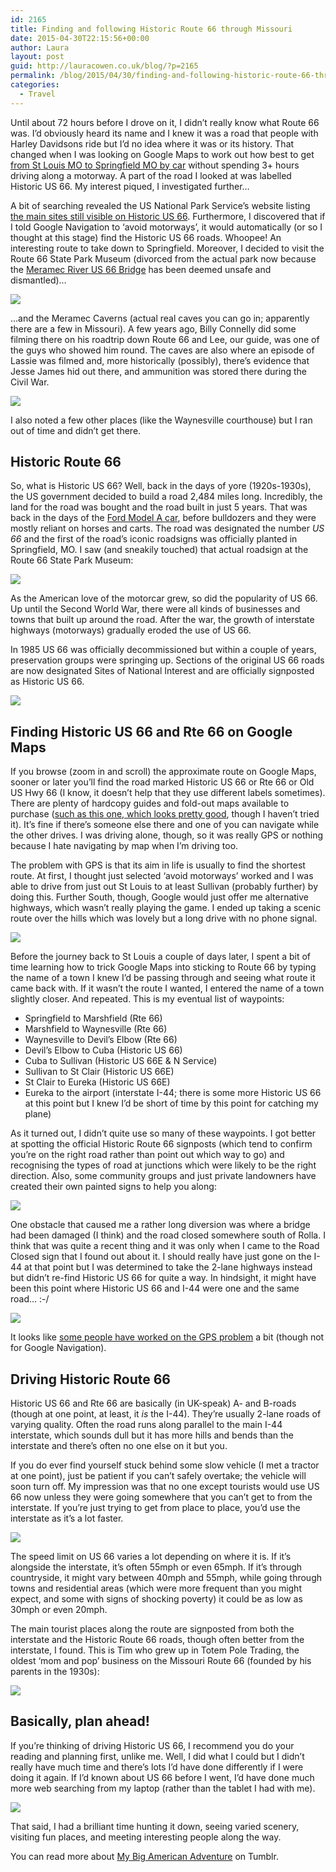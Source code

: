 ```yaml
---
id: 2165
title: Finding and following Historic Route 66 through Missouri
date: 2015-04-30T22:15:56+00:00
author: Laura
layout: post
guid: http://lauracowen.co.uk/blog/?p=2165
permalink: /blog/2015/04/30/finding-and-following-historic-route-66-through-missouri/
categories:
  - Travel
---
```

Until about 72 hours before I drove on it, I didn&#8217;t really know what Route 66 was. I&#8217;d obviously heard its name and I knew it was a road that people with Harley Davidsons ride but I&#8217;d no idea where it was or its history. That changed when I was looking on Google Maps to work out how best to get [from St Louis MO to Springfield MO by car](https://www.google.co.uk/maps/dir/St+Louis,+MO,+USA/Springfield,+MO,+USA/@38.0852792,-92.4734982,8z/data=!4m13!4m12!1m5!1m1!1s0x87d8b4a9faed8ef9:0xbe39eaca22bbe05b!2m2!1d-90.1994042!2d38.6270025!1m5!1m1!1s0x87cf62f745c8983f:0x6bfd6cb31e690da0!2m2!1d-93.2922989!2d37.2089572 "St Louis MO to Springfield MO") without spending 3+ hours driving along a motorway. A part of the road I looked at was labelled Historic US 66. My interest piqued, I investigated further&#8230;



A bit of searching revealed the US National Park Service&#8217;s website listing [the main sites still visible on Historic US 66](http://www.nps.gov/nr/travel/route66/listofsites66.html "NPS list of sites on Historic Route 66"). Furthermore, I discovered that if I told Google Navigation to &#8216;avoid motorways&#8217;, it would automatically (or so I thought at this stage) find the Historic US 66 roads. Whoopee! An interesting route to take down to Springfield. Moreover, I decided to visit the Route 66 State Park Museum (divorced from the actual park now because the [Meramec River US 66 Bridge](http://www.nps.gov/nr/travel/route66/meramec_river_us_bridge_66.html "Meramec River US 66 Bridge") has been deemed unsafe and dismantled)&#8230;

![](/assets/uploads/2015/04/DSC00801.jpg)

&#8230;and the Meramec Caverns (actual real caves you can go in; apparently there are a few in Missouri). A few years ago, Billy Connelly did some filming there on his roadtrip down Route 66 and Lee, our guide, was one of the guys who showed him round. The caves are also where an episode of Lassie was filmed and, more historically (possibly), there&#8217;s evidence that Jesse James hid out there, and ammunition was stored there during the Civil War.

![](/assets/uploads/2015/04/IMG_2784-e1430427776185.jpg)

I also noted a few other places (like the Waynesville courthouse) but I ran out of time and didn&#8217;t get there.

## Historic Route 66

So, what is Historic US 66? Well, back in the days of yore (1920s-1930s), the US government decided to build a road 2,484 miles long. Incredibly, the land for the road was bought and the road built in just 5 years. That was back in the days of the [Ford Model A car](http://en.wikipedia.org/wiki/Ford_Model_A_%281927%E2%80%9331%29 "Ford Model A on Wikipedia"), before bulldozers and they were mostly reliant on horses and carts. The road was designated the number _US 66_ and the first of the road&#8217;s iconic roadsigns was officially planted in Springfield, MO. I saw (and sneakily touched) that actual roadsign at the Route 66 State Park Museum:

![](/assets/uploads/2015/04/DSC_0202_b-e1430427834871.jpg)

As the American love of the motorcar grew, so did the popularity of US 66. Up until the Second World War, there were all kinds of businesses and towns that built up around the road. After the war, the growth of interstate highways (motorways) gradually eroded the use of US 66.

In 1985 US 66 was officially decommissioned but within a couple of years, preservation groups were springing up. Sections of the original US 66 roads are now designated Sites of National Interest and are officially signposted as Historic US 66.

![](/assets/uploads/2015/04/DSC_0212_b-e1430427866724.jpg)

## Finding Historic US 66 and Rte 66 on Google Maps

If you browse (zoom in and scroll) the approximate route on Google Maps, sooner or later you&#8217;ll find the road marked Historic US 66 or Rte 66 or Old US Hwy 66 (I know, it doesn&#8217;t help that they use different labels sometimes). There are plenty of hardcopy guides and fold-out maps available to purchase ([such as this one, which looks pretty good](http://www.historic66.com/books/map-8statemaps.html "Historic Route 66 maps to purchase"), though I haven&#8217;t tried it). It&#8217;s fine if there&#8217;s someone else there and one of you can navigate while the other drives. I was driving alone, though, so it was really GPS or nothing because I hate navigating by map when I&#8217;m driving too.

The problem with GPS is that its aim in life is usually to find the shortest route. At first, I thought just selected &#8216;avoid motorways&#8217; worked and I was able to drive from just out St Louis to at least Sullivan (probably further) by doing this. Further South, though, Google would just offer me alternative highways, which wasn&#8217;t really playing the game. I ended up taking a scenic route over the hills which was lovely but a long drive with no phone signal.

![](/assets/uploads/2015/04/IMG_2804.jpg)

Before the journey back to St Louis a couple of days later, I spent a bit of time learning how to trick Google Maps into sticking to Route 66 by typing the name of a town I knew I&#8217;d be passing through and seeing what route it came back with. If it wasn&#8217;t the route I wanted, I entered the name of a town slightly closer. And repeated. This is my eventual list of waypoints:

  * Springfield to Marshfield (Rte 66)
  * Marshfield to Waynesville (Rte 66)
  * Waynesville to Devil&#8217;s Elbow (Rte 66)
  * Devil&#8217;s Elbow to Cuba (Historic US 66)
  * Cuba to Sullivan (Historic US 66E & N Service)
  * Sullivan to St Clair (Historic US 66E)
  * St Clair to Eureka (Historic US 66E)
  * Eureka to the airport (interstate I-44; there is some more Historic US 66 at this point but I knew I&#8217;d be short of time by this point for catching my plane)

As it turned out, I didn&#8217;t quite use so many of these waypoints. I got better at spotting the official Historic Route 66 signposts (which tend to confirm you&#8217;re on the right road rather than point out which way to go) and recognising the types of road at junctions which were likely to be the right direction. Also, some community groups and just private landowners have created their own painted signs to help you along:

![](/assets/uploads/2015/04/IMG_2816.jpg)

One obstacle that caused me a rather long diversion was where a bridge had been damaged (I think) and the road closed somewhere south of Rolla. I think that was quite a recent thing and it was only when I came to the Road Closed sign that I found out about it. I should really have just gone on the I-44 at that point but I was determined to take the 2-lane highways instead but didn&#8217;t re-find Historic US 66 for quite a way. In hindsight, it might have been this point where Historic US 66 and I-44 were one and the same road&#8230; :-/

![](/assets/uploads/2015/04/DSC_0261_a.jpg)

It looks like [some people have worked on the GPS problem](http://www.historic66.com/gps/ "GPS and Historic Route 66") a bit (though not for Google Navigation).

## Driving Historic Route 66

Historic US 66 and Rte 66 are basically (in UK-speak) A- and B-roads (though at one point, at least, it _is_ the I-44). They&#8217;re usually 2-lane roads of varying quality. Often the road runs along parallel to the main I-44 interstate, which sounds dull but it has more hills and bends than the interstate and there&#8217;s often no one else on it but you.

If you do ever find yourself stuck behind some slow vehicle (I met a tractor at one point), just be patient if you can&#8217;t safely overtake; the vehicle will soon turn off. My impression was that no one except tourists would use US 66 now unless they were going somewhere that you can&#8217;t get to from the interstate. If you&#8217;re just trying to get from place to place, you&#8217;d use the interstate as it&#8217;s a lot faster.

![](/assets/uploads/2015/04/IMG_2820.jpg)

The speed limit on US 66 varies a lot depending on where it is. If it&#8217;s alongside the interstate, it&#8217;s often 55mph or even 65mph. If it&#8217;s through countryside, it might vary between 40mph and 55mph, while going through towns and residential areas (which were more frequent than you might expect, and some with signs of shocking poverty) it could be as low as 30mph or even 20mph.

The main tourist places along the route are signposted from both the interstate and the Historic Route 66 roads, though often better from the interstate, I found. This is Tim who grew up in Totem Pole Trading, the oldest &#8216;mom and pop&#8217; business on the Missouri Route 66 (founded by his parents in the 1930s):

![](/assets/uploads/2015/04/IMG_2837.jpg)

## Basically, plan ahead!

If you&#8217;re thinking of driving Historic US 66, I recommend you do your reading and planning first, unlike me. Well, I did what I could but I didn&#8217;t really have much time and there&#8217;s lots I&#8217;d have done differently if I were doing it again. If I&#8217;d known about US 66 before I went, I&#8217;d have done much more web searching from my laptop (rather than the tablet I had with me).

![](/assets/uploads/2015/04/IMG_2795-e1430428243181.jpg)

That said, I had a brilliant time hunting it down, seeing varied scenery, visiting fun places, and meeting interesting people along the way.

You can read more about [My Big American Adventure](http://mybigamericanadventure.tumblr.com/ "My Big American Adventure holiday journal") on Tumblr.